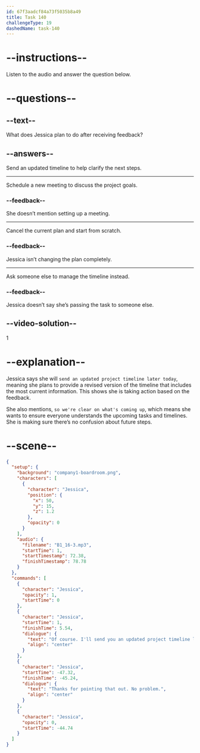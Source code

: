 ```yaml
---
id: 67f3aadcf84a73f5035b8a49
title: Task 140
challengeType: 19
dashedName: task-140
---
```


<!-- (Audio) Jessica: Of course. I'll send you an updated project timeline later today so we're clear on what's coming up. Thanks for pointing that out. -->

# --instructions--

Listen to the audio and answer the question below.

# --questions--

## --text--

What does Jessica plan to do after receiving feedback?

## --answers--

Send an updated timeline to help clarify the next steps.

---

Schedule a new meeting to discuss the project goals.

### --feedback--

She doesn’t mention setting up a meeting.

---

Cancel the current plan and start from scratch.

### --feedback--

Jessica isn’t changing the plan completely.

---

Ask someone else to manage the timeline instead.

### --feedback--

Jessica doesn’t say she’s passing the task to someone else.

## --video-solution--

1

# --explanation--

Jessica says she will `send an updated project timeline later today`, meaning she plans to provide a revised version of the timeline that includes the most current information. This shows she is taking action based on the feedback.

She also mentions, `so we're clear on what's coming up`, which means she wants to ensure everyone understands the upcoming tasks and timelines. She is making sure there’s no confusion about future steps.

# --scene--

```json
{
  "setup": {
    "background": "company1-boardroom.png",
    "characters": [
      {
        "character": "Jessica",
        "position": {
          "x": 50,
          "y": 15,
          "z": 1.2
        },
        "opacity": 0
      }
    ],
    "audio": {
      "filename": "B1_16-3.mp3",
      "startTime": 1,
      "startTimestamp": 72.38,
      "finishTimestamp": 78.78
    }
  },
  "commands": [
    {
      "character": "Jessica",
      "opacity": 1,
      "startTime": 0
    },
    {
      "character": "Jessica",
      "startTime": 1,
      "finishTime": 5.54,
      "dialogue": {
        "text": "Of course. I'll send you an updated project timeline later today so we're clear on what's coming up.",
        "align": "center"
      }
    },
    {
      "character": "Jessica",
      "startTime": -47.32,
      "finishTime": -45.24,
      "dialogue": {
        "text": "Thanks for pointing that out. No problem.",
        "align": "center"
      }
    },
    {
      "character": "Jessica",
      "opacity": 0,
      "startTime": -44.74
    }
  ]
}
```
